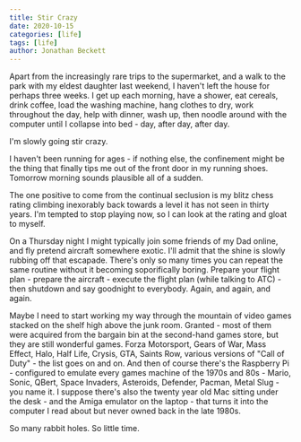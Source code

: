 ```yaml
---
title: Stir Crazy
date: 2020-10-15
categories: [life]
tags: [life]
author: Jonathan Beckett
---
```


Apart from the increasingly rare trips to the supermarket, and a walk to the park with my eldest daughter last weekend, I haven't left the house for perhaps three weeks. I get up each morning, have a shower, eat cereals, drink coffee, load the washing machine, hang clothes to dry, work throughout the day, help with dinner, wash up, then noodle around with the computer until I collapse into bed - day, after day, after day.

I'm slowly going stir crazy.

I haven't been running for ages - if nothing else, the confinement might be the thing that finally tips me out of the front door in my running shoes. Tomorrow morning sounds plausible all of a sudden.

The one positive to come from the continual seclusion is my blitz chess rating climbing inexorably back towards a level it has not seen in thirty years. I'm tempted to stop playing now, so I can look at the rating and gloat to myself.

On a Thursday night I might typically join some friends of my Dad online, and fly pretend aircraft somewhere exotic. I'll admit that the shine is slowly rubbing off that escapade. There's only so many times you can repeat the same routine without it becoming soporifically boring. Prepare your flight plan - prepare the aircraft - execute the flight plan (while talking to ATC) - then shutdown and say goodnight to everybody. Again, and again, and again.

Maybe I need to start working my way through the mountain of video games stacked on the shelf high above the junk room. Granted - most of them were acquired from the bargain bin at the second-hand games store, but they are still wonderful games. Forza Motorsport, Gears of War, Mass Effect, Halo, Half Life, Crysis, GTA, Saints Row, various versions of "Call of Duty" - the list goes on and on. And then of course there's the Raspberry Pi - configured to emulate every games machine of the 1970s and 80s - Mario, Sonic, QBert, Space Invaders, Asteroids, Defender, Pacman, Metal Slug - you name it. I suppose there's also the twenty year old Mac sitting under the desk - and the Amiga emulator on the laptop - that turns it into the computer I read about but never owned back in the late 1980s.

So many rabbit holes. So little time.